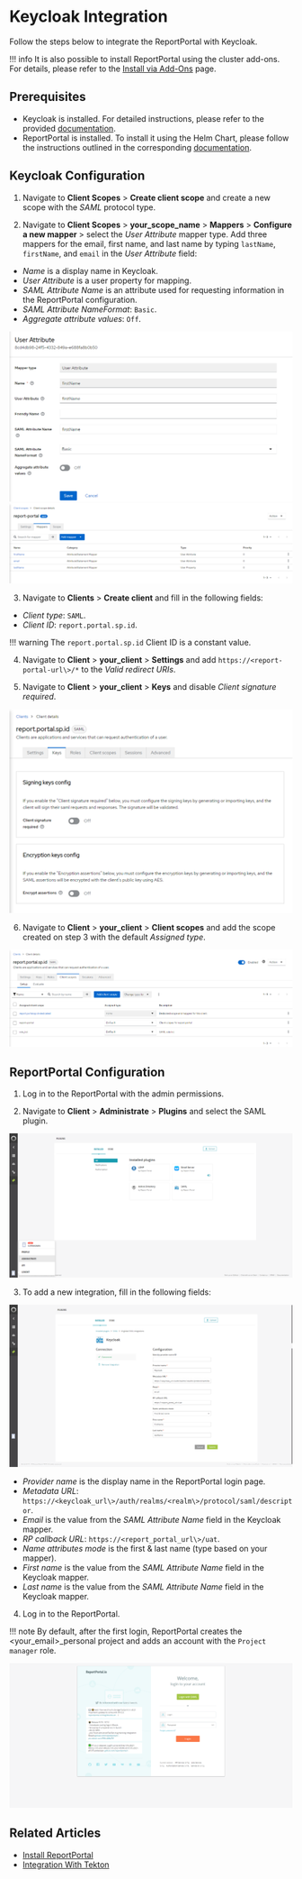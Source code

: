 # Keycloak Integration

Follow the steps below to integrate the ReportPortal with Keycloak.

!!! info
    It is also possible to install ReportPortal using the cluster add-ons. For details, please refer to the [Install via Add-Ons](add-ons-overview.md) page.

## Prerequisites

* Keycloak is installed. For detailed instructions, please refer to the provided [documentation](advanced-installation/keycloak.md).
* ReportPortal is installed. To install it using the Helm Chart, please follow the instructions outlined in the corresponding [documentation](advanced-installation/reportportal.md).

## Keycloak Configuration

1. Navigate to **Client Scopes** > **Create client scope** and create a new scope with the *SAML* protocol type.

2. Navigate to **Client Scopes** > **your_scope_name** > **Mappers** > **Configure a new mapper** > select the *User Attribute* mapper type. Add three mappers for the email, first name, and last name by typing `lastName`, `firstName`, and `email` in the *User Attribute* field:

  * *Name* is a display name in Keycloak.
  * *User Attribute* is a user property for mapping.
  * *SAML Attribute Name* is an attribute used for requesting information in the ReportPortal configuration.
  * *SAML Attribute NameFormat*: `Basic`.
  * *Aggregate attribute values*: `Off`.

  ![User mapper sample](../assets/operator-guide/reportportal-keycloak-1.png "User mapper sample")
  ![Scope mappers](../assets/operator-guide/reportportal-keycloak-2.png "Scope mappers")

3. Navigate to **Clients** > **Create client** and fill in the following fields:

  * *Client type*: `SAML`.
  * *Client ID*: `report.portal.sp.id`.

  !!! warning
      The `report.portal.sp.id` Client ID is a constant value.

4. Navigate to **Client** > **your_client** > **Settings** and add `https://<report-portal-url\>/*` to the *Valid redirect URIs*.

5. Navigate to **Client** > **your_client** > **Keys** and disable *Client signature required*.

  ![Client keys](../assets/operator-guide/reportportal-keycloak-3.png "Client keys")

6. Navigate to **Client** > **your_client** > **Client scopes** and add the scope created on step 3 with the default *Assigned type*.

  ![Client scopes](../assets/operator-guide/reportportal-keycloak-4.png "Client scopes")

## ReportPortal Configuration

1. Log in to the ReportPortal with the admin permissions.

2. Navigate to **Client** > **Administrate** > **Plugins** and select the SAML plugin.

  ![Plugins menu](../assets/operator-guide/reportportal-keycloak-5.png "Plugins menu")

3. To add a new integration, fill in the following fields:

  ![Add SAML configuration](../assets/operator-guide/reportportal-keycloak-6.png "Add SAML configuration")

  * *Provider name* is the display name in the ReportPortal login page.
  * *Metadata URL*: `https://<keycloak_url\>/auth/realms/<realm\>/protocol/saml/descriptor`.
  * *Email* is the value from the *SAML Attribute Name* field in the Keycloak mapper.
  * *RP callback URL*: `https://<report_portal_url\>/uat`.
  * *Name attributes mode* is the first & last name (type based on your mapper).
  * *First name* is the value from the *SAML Attribute Name* field in the Keycloak mapper.
  * *Last name* is the value from the *SAML Attribute Name* field in the Keycloak mapper.

4. Log in to the ReportPortal.

  !!! note
      By default, after the first login, ReportPortal creates the \<your_email\>_personal project and adds an account with the `Project manager` role.

  ![Report portal login page](../assets/operator-guide/reportportal-keycloak-7.png "Report portal login page")

## Related Articles

* [Install ReportPortal](advanced-installation/reportportal.md)
* [Integration With Tekton](report-portal-integration-tekton.md)
